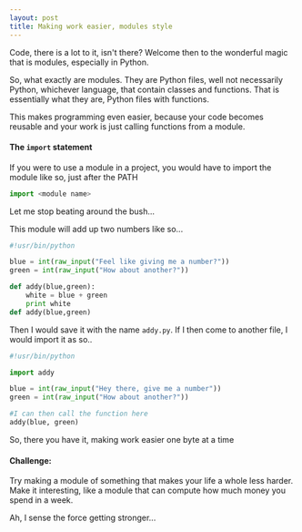 ```yaml
---
layout: post
title: Making work easier, modules style
---
```


Code, there is a lot to it, isn't there? Welcome then to the wonderful magic that is modules, especially in Python.

So, what exactly are modules. They are Python files, well not necessarily Python, whichever language, that contain classes and functions. That is essentially what they are, Python files with functions.

This makes programming even easier, because your code becomes reusable and your work is just calling functions from a module.

#### The ```import``` statement
If you were to use a module in a project, you would have to import the module like so, just after the PATH

```python
import <module name>
```

Let me stop beating around the bush...

This module will add up two numbers like so...

```python
#!usr/bin/python

blue = int(raw_input("Feel like giving me a number?"))
green = int(raw_input("How about another?"))

def addy(blue,green):
    white = blue + green
    print white
def addy(blue,green)

```

Then I would save it with the name ```addy.py```. If I then come to another file, I would import it as so..

```python
#!usr/bin/python

import addy

blue = int(raw_input("Hey there, give me a number"))
green = int(raw_input("How about another?"))

#I can then call the function here
addy(blue, green)

```
So, there you have it, making work easier one byte at a time

#### Challenge:

Try making a module of something that makes your life a whole less harder. Make it interesting, like a module that can compute how much money you spend in a week.

Ah, I sense the force getting stronger...
